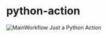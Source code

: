 # python-action
![MainWorkflow](https://github.com/wechorg/python-action/workflows/MainWorkflow/badge.svg)
Just a Python Action
